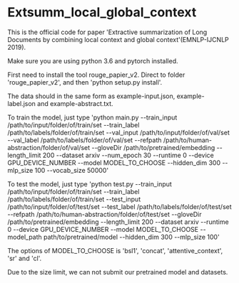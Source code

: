 # Extsumm_local_global_context

This is the official code for paper 'Extractive summarization of Long Documents by combining local context and global context'(EMNLP-IJCNLP 2019).

Make sure you are using python 3.6 and pytorch installed.

First need to install the tool rouge_papier_v2. Direct to folder 'rouge_papier_v2', and then 'python setup.py install'.

The data should in the same form as example-input.json, example-label.json and example-abstract.txt.

To train the model, just type 'python main.py --train_input /path/to/input/folder/of/train/set --train_label /path/to/labels/folder/of/train/set --val_input /path/to/input/folder/of/val/set --val_label /path/to/labels/folder/of/val/set --refpath /path/to/human-abstraction/folder/of/val/set --gloveDir /path/to/pretrained/embedding --length_limit 200 --dataset arxiv --num_epoch 30 --runtime 0 --device GPU_DEVICE_NUMBER --model MODEL_TO_CHOOSE --hidden_dim 300 --mlp_size 100 --vocab_size 50000'

To test the model, just type 'python test.py --train_input /path/to/input/folder/of/train/set --train_label /path/to/labels/folder/of/train/set --test_input /path/to/input/folder/of/test/set --test_label /path/to/labels/folder/of/test/set --refpath /path/to/human-abstraction/folder/of/test/set --gloveDir /path/to/pretrained/embedding --length_limit 200 --dataset arxiv --runtime 0 --device GPU_DEVICE_NUMBER --model MODEL_TO_CHOOSE --model_path path/to/pretrained/model --hidden_dim 300 --mlp_size 100'

The options of MODEL_TO_CHOOSE is 'bsl1', 'concat', 'attentive_context', 'sr' and 'cl'.

Due to the size limit, we can not submit our pretrained model and datasets.